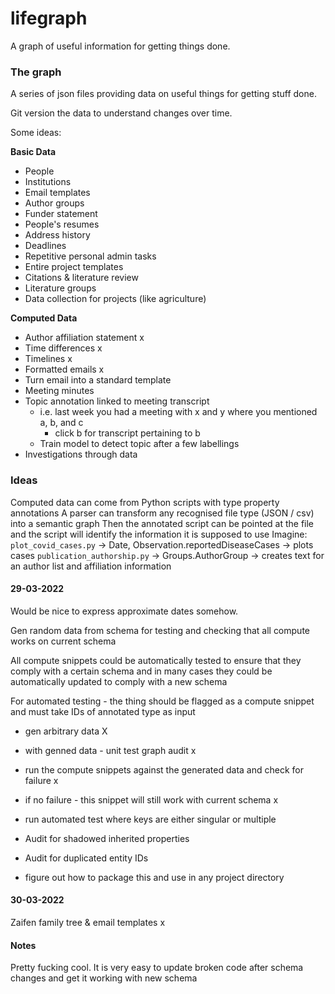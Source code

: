 # lifegraph

A graph of useful information for getting things done.

### The graph

A series of json files providing data on useful things for getting stuff done.

Git version the data to understand changes over time.

Some ideas:

**Basic Data**
  * People
  * Institutions
  * Email templates
  * Author groups
  * Funder statement
  * People's resumes
  * Address history
  * Deadlines
  * Repetitive personal admin tasks
  * Entire project templates
  * Citations & literature review
  * Literature groups
  * Data collection for projects (like agriculture)

**Computed Data**
  * Author affiliation statement x
  * Time differences x
  * Timelines x
  * Formatted emails x
  * Turn email into a standard template
  * Meeting minutes
  * Topic annotation linked to meeting transcript
    * i.e. last week you had a meeting with x and y where you mentioned a, b, and c
      * click b for transcript pertaining to b
    * Train model to detect topic after a few labellings
  * Investigations through data

### Ideas

Computed data can come from Python scripts with type property annotations
A parser can transform any recognised file type (JSON / csv) into a semantic graph
Then the annotated script can be pointed at the file and the script will identify the information it is supposed to use
Imagine:
  `plot_covid_cases.py` -> Date, Observation.reportedDiseaseCases -> plots cases
  `publication_authorship.py` -> Groups.AuthorGroup -> creates text for an author list and affiliation information

#### 29-03-2022
Would be nice to express approximate dates somehow.

Gen random data from schema for testing and checking that all compute works on current schema

All compute snippets could be automatically tested to ensure that they comply with a certain schema and in many cases they could be automatically updated to comply with a new schema

For automated testing - the thing should be flagged as a compute snippet and must take IDs of annotated type as input
- gen arbitrary data X
- with genned data - unit test graph audit x

- run the compute snippets against the generated data and check for failure x
- if no failure - this snippet will still work with current schema x
- run automated test where keys are either singular or multiple

- Audit for shadowed inherited properties
- Audit for duplicated entity IDs

- figure out how to package this and use in any project directory 

#### 30-03-2022
Zaifen family tree & email templates x

#### Notes
Pretty fucking cool.
It is very easy to update broken code after schema changes and get it working with new schema
